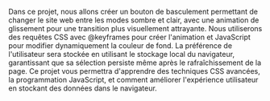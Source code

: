 Dans ce projet, nous allons créer un bouton de basculement permettant de changer le site web entre les modes sombre et clair, avec une animation de glissement pour une transition plus visuellement attrayante. Nous utiliserons des requêtes CSS avec @keyframes pour créer l'animation et JavaScript pour modifier dynamiquement la couleur de fond. La préférence de l'utilisateur sera stockée en utilisant le stockage local du navigateur, garantissant que sa sélection persiste même après le rafraîchissement de la page. Ce projet vous permettra d'apprendre des techniques CSS avancées, la programmation JavaScript, et comment améliorer l'expérience utilisateur en stockant des données dans le navigateur.

